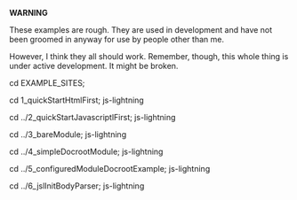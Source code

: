 **WARNING**

These examples are rough. They are used in development and have not been groomed in anyway for use by people other than me. 

However, I think they all should work.
Remember, though, this whole thing is under active development. It might be broken.

cd EXAMPLE_SITES;

cd 1_quickStartHtmlFirst; 
js-lightning

cd ../2_quickStartJavascriptlFirst; 
js-lightning

cd ../3_bareModule; 
js-lightning

cd ../4_simpleDocrootModule; 
js-lightning

cd ../5_configuredModuleDocrootExample; 
js-lightning

cd ../6_jslInitBodyParser; 
js-lightning
